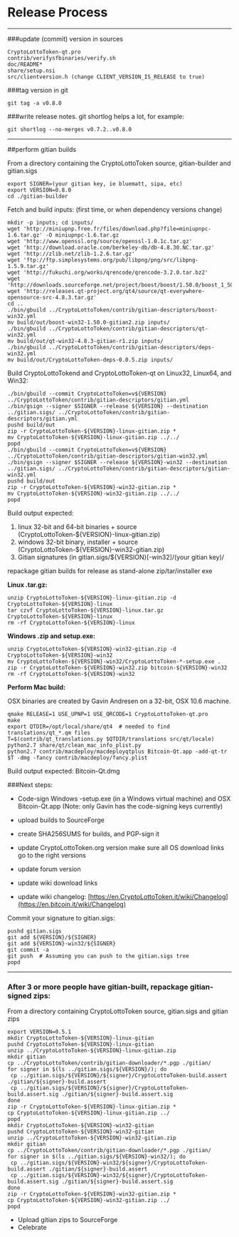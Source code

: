 Release Process
====================

* * *

###update (commit) version in sources


	CryptoLottoToken-qt.pro
	contrib/verifysfbinaries/verify.sh
	doc/README*
	share/setup.nsi
	src/clientversion.h (change CLIENT_VERSION_IS_RELEASE to true)

###tag version in git

	git tag -a v0.8.0

###write release notes. git shortlog helps a lot, for example:

	git shortlog --no-merges v0.7.2..v0.8.0

* * *

##perform gitian builds

 From a directory containing the CryptoLottoToken source, gitian-builder and gitian.sigs
  
	export SIGNER=(your gitian key, ie bluematt, sipa, etc)
	export VERSION=0.8.0
	cd ./gitian-builder

 Fetch and build inputs: (first time, or when dependency versions change)

	mkdir -p inputs; cd inputs/
	wget 'http://miniupnp.free.fr/files/download.php?file=miniupnpc-1.6.tar.gz' -O miniupnpc-1.6.tar.gz
	wget 'http://www.openssl.org/source/openssl-1.0.1c.tar.gz'
	wget 'http://download.oracle.com/berkeley-db/db-4.8.30.NC.tar.gz'
	wget 'http://zlib.net/zlib-1.2.6.tar.gz'
	wget 'ftp://ftp.simplesystems.org/pub/libpng/png/src/libpng-1.5.9.tar.gz'
	wget 'http://fukuchi.org/works/qrencode/qrencode-3.2.0.tar.bz2'
	wget 'http://downloads.sourceforge.net/project/boost/boost/1.50.0/boost_1_50_0.tar.bz2'
	wget 'http://releases.qt-project.org/qt4/source/qt-everywhere-opensource-src-4.8.3.tar.gz'
	cd ..
	./bin/gbuild ../CryptoLottoToken/contrib/gitian-descriptors/boost-win32.yml
	mv build/out/boost-win32-1.50.0-gitian2.zip inputs/
	./bin/gbuild ../CryptoLottoToken/contrib/gitian-descriptors/qt-win32.yml
	mv build/out/qt-win32-4.8.3-gitian-r1.zip inputs/
	./bin/gbuild ../CryptoLottoToken/contrib/gitian-descriptors/deps-win32.yml
	mv build/out/CryptoLottoToken-deps-0.0.5.zip inputs/

 Build CryptoLottoTokend and CryptoLottoToken-qt on Linux32, Linux64, and Win32:
  
	./bin/gbuild --commit CryptoLottoToken=v${VERSION} ../CryptoLottoToken/contrib/gitian-descriptors/gitian.yml
	./bin/gsign --signer $SIGNER --release ${VERSION} --destination ../gitian.sigs/ ../CryptoLottoToken/contrib/gitian-descriptors/gitian.yml
	pushd build/out
	zip -r CryptoLottoToken-${VERSION}-linux-gitian.zip *
	mv CryptoLottoToken-${VERSION}-linux-gitian.zip ../../
	popd
	./bin/gbuild --commit CryptoLottoToken=v${VERSION} ../CryptoLottoToken/contrib/gitian-descriptors/gitian-win32.yml
	./bin/gsign --signer $SIGNER --release ${VERSION}-win32 --destination ../gitian.sigs/ ../CryptoLottoToken/contrib/gitian-descriptors/gitian-win32.yml
	pushd build/out
	zip -r CryptoLottoToken-${VERSION}-win32-gitian.zip *
	mv CryptoLottoToken-${VERSION}-win32-gitian.zip ../../
	popd

  Build output expected:

  1. linux 32-bit and 64-bit binaries + source (CryptoLottoToken-${VERSION}-linux-gitian.zip)
  2. windows 32-bit binary, installer + source (CryptoLottoToken-${VERSION}-win32-gitian.zip)
  3. Gitian signatures (in gitian.sigs/${VERSION}[-win32]/(your gitian key)/

repackage gitian builds for release as stand-alone zip/tar/installer exe

**Linux .tar.gz:**

	unzip CryptoLottoToken-${VERSION}-linux-gitian.zip -d CryptoLottoToken-${VERSION}-linux
	tar czvf CryptoLottoToken-${VERSION}-linux.tar.gz CryptoLottoToken-${VERSION}-linux
	rm -rf CryptoLottoToken-${VERSION}-linux

**Windows .zip and setup.exe:**

	unzip CryptoLottoToken-${VERSION}-win32-gitian.zip -d CryptoLottoToken-${VERSION}-win32
	mv CryptoLottoToken-${VERSION}-win32/CryptoLottoToken-*-setup.exe .
	zip -r CryptoLottoToken-${VERSION}-win32.zip bitcoin-${VERSION}-win32
	rm -rf CryptoLottoToken-${VERSION}-win32

**Perform Mac build:**

  OSX binaries are created by Gavin Andresen on a 32-bit, OSX 10.6 machine.

	qmake RELEASE=1 USE_UPNP=1 USE_QRCODE=1 CryptoLottoToken-qt.pro
	make
	export QTDIR=/opt/local/share/qt4  # needed to find translations/qt_*.qm files
	T=$(contrib/qt_translations.py $QTDIR/translations src/qt/locale)
	python2.7 share/qt/clean_mac_info_plist.py
	python2.7 contrib/macdeploy/macdeployqtplus Bitcoin-Qt.app -add-qt-tr $T -dmg -fancy contrib/macdeploy/fancy.plist

 Build output expected: Bitcoin-Qt.dmg

###Next steps:

* Code-sign Windows -setup.exe (in a Windows virtual machine) and
  OSX Bitcoin-Qt.app (Note: only Gavin has the code-signing keys currently)

* upload builds to SourceForge

* create SHA256SUMS for builds, and PGP-sign it

* update CryptoLottoToken.org version
  make sure all OS download links go to the right versions

* update forum version

* update wiki download links

* update wiki changelog: [https://en.CryptoLottoToken.it/wiki/Changelog](https://en.bitcoin.it/wiki/Changelog)

Commit your signature to gitian.sigs:

	pushd gitian.sigs
	git add ${VERSION}/${SIGNER}
	git add ${VERSION}-win32/${SIGNER}
	git commit -a
	git push  # Assuming you can push to the gitian.sigs tree
	popd

-------------------------------------------------------------------------

### After 3 or more people have gitian-built, repackage gitian-signed zips:

From a directory containing CryptoLottoToken source, gitian.sigs and gitian zips

	export VERSION=0.5.1
	mkdir CryptoLottoToken-${VERSION}-linux-gitian
	pushd CryptoLottoToken-${VERSION}-linux-gitian
	unzip ../CryptoLottoToken-${VERSION}-linux-gitian.zip
	mkdir gitian
	cp ../CryptoLottoToken/contrib/gitian-downloader/*.pgp ./gitian/
	for signer in $(ls ../gitian.sigs/${VERSION}/); do
	 cp ../gitian.sigs/${VERSION}/${signer}/CryptoLottoToken-build.assert ./gitian/${signer}-build.assert
	 cp ../gitian.sigs/${VERSION}/${signer}/CryptoLottoToken-build.assert.sig ./gitian/${signer}-build.assert.sig
	done
	zip -r CryptoLottoToken-${VERSION}-linux-gitian.zip *
	cp CryptoLottoToken-${VERSION}-linux-gitian.zip ../
	popd
	mkdir CryptoLottoToken-${VERSION}-win32-gitian
	pushd CryptoLottoToken-${VERSION}-win32-gitian
	unzip ../CryptoLottoToken-${VERSION}-win32-gitian.zip
	mkdir gitian
	cp ../CryptoLottoToken/contrib/gitian-downloader/*.pgp ./gitian/
	for signer in $(ls ../gitian.sigs/${VERSION}-win32/); do
	 cp ../gitian.sigs/${VERSION}-win32/${signer}/CryptoLottoToken-build.assert ./gitian/${signer}-build.assert
	 cp ../gitian.sigs/${VERSION}-win32/${signer}/CryptoLottoToken-build.assert.sig ./gitian/${signer}-build.assert.sig
	done
	zip -r CryptoLottoToken-${VERSION}-win32-gitian.zip *
	cp CryptoLottoToken-${VERSION}-win32-gitian.zip ../
	popd

- Upload gitian zips to SourceForge
- Celebrate 
